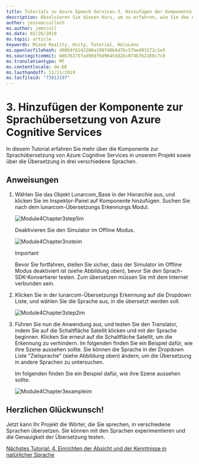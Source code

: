 ```yaml
---
title: Tutorials zu Azure Speech Services-3. Hinzufügen der Komponente zur Sprachübersetzung von Azure Cognitive Services
description: Absolvieren Sie diesen Kurs, um zu erfahren, wie Sie das Azure Speech SDK in einer Mixed Reality-Anwendung implementieren.
author: jessemcculloch
ms.author: jemccull
ms.date: 02/26/2019
ms.topic: article
keywords: Mixed Reality, Unity, Tutorial, HoloLens
ms.openlocfilehash: 490b9f6142208a190748b6d76c57be493172c1e5
ms.sourcegitcommit: b6b76275fad90df6d9645dd2bc074b7b2168c7c8
ms.translationtype: MT
ms.contentlocale: de-DE
ms.lasthandoff: 11/11/2019
ms.locfileid: "73913197"
---
```

# <a name="3-adding-the-azure-cognitive-services-speech-translation-component"></a>3. Hinzufügen der Komponente zur Sprachübersetzung von Azure Cognitive Services

In diesem Tutorial erfahren Sie mehr über die Komponente zur Sprachübersetzung von Azure Cognitive Services in unserem Projekt sowie über die Übersetzung in drei verschiedene Sprachen.

## <a name="instructions"></a>Anweisungen

1. Wählen Sie das Objekt Lunarcom_Base in der Hierarchie aus, und klicken Sie im Inspektor-Panel auf Komponente hinzufügen. Suchen Sie nach dem lunarcom-Übersetzungs Erkennungs Modul.

    ![Module4Chapter3step1im](images/module4chapter3step1im.PNG)

    Deaktivieren Sie den Simulator im Offline Modus.

    ![Module4Chapter3noteim](images/module4chapter3noteim.PNG)

    >[!IMPORTANT]
    >Bevor Sie fortfahren, stellen Sie sicher, dass der Simulator im Offline Modus deaktiviert ist (siehe Abbildung oben), bevor Sie den Sprach-SDK-Konvertierer testen. Zum übersetzen müssen Sie mit dem Internet verbunden sein.

2. Klicken Sie in der lunarcom-Übersetzungs Erkennung auf die Dropdown Liste, und wählen Sie die Sprache aus, in die übersetzt werden soll.

    ![Module4Chapter3step2im](images/module4chapter3step2im.PNG)

3. Führen Sie nun die Anwendung aus, und testen Sie den Translator, indem Sie auf die Schaltfläche Satellit klicken und mit der Sprache beginnen. Klicken Sie erneut auf die Schaltfläche Satellit, um die Erkennung zu verhindern. Im folgenden finden Sie ein Beispiel dafür, wie ihre Szene aussehen sollte. Sie können die Sprache in der Dropdown Liste "Zielsprache" (siehe Abbildung oben) ändern, um die Übersetzung in andere Sprachen zu untersuchen.

    Im folgenden finden Sie ein Beispiel dafür, wie ihre Szene aussehen sollte:

    ![Module4Chapter3exampleim](images/module4chapter3exampleim.PNG)

## <a name="congratulations"></a>Herzlichen Glückwunsch!

Jetzt kann Ihr Projekt die Wörter, die Sie sprechen, in verschiedene Sprachen übersetzen. Sie können mit den Sprachen experimentieren und die Genauigkeit der Übersetzung testen.

[Nächstes Tutorial: 4. Einrichten der Absicht und der Kenntnisse in natürlicher Sprache](mrlearning-speechSDK-ch4.md)
